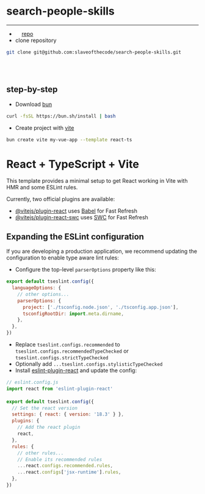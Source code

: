 # search-people-skills
----
- <img src="https://raw.githubusercontent.com/slaveofthecode/search-people-skills/refs/heads/master/src/assets/github-mark-white.png"  height="12" title="search-people-skills" alt="search-people-skills" /> [repo](https://github.com/slaveofthecode/search-people-skills)
- clone repository
```bash
git clone git@github.com:slaveofthecode/search-people-skills.git
```
<br />
<br />

## step-by-step

- Download [bun](https://bun.sh/)
```bash
curl -fsSL https://bun.sh/install | bash
```

- Create project with [vite](https://vite.dev/guide/)
```bash
bun create vite my-vue-app --template react-ts
```






# React + TypeScript + Vite

This template provides a minimal setup to get React working in Vite with HMR and some ESLint rules.

Currently, two official plugins are available:

- [@vitejs/plugin-react](https://github.com/vitejs/vite-plugin-react/blob/main/packages/plugin-react/README.md) uses [Babel](https://babeljs.io/) for Fast Refresh
- [@vitejs/plugin-react-swc](https://github.com/vitejs/vite-plugin-react-swc) uses [SWC](https://swc.rs/) for Fast Refresh

## Expanding the ESLint configuration

If you are developing a production application, we recommend updating the configuration to enable type aware lint rules:

- Configure the top-level `parserOptions` property like this:

```js
export default tseslint.config({
  languageOptions: {
    // other options...
    parserOptions: {
      project: ['./tsconfig.node.json', './tsconfig.app.json'],
      tsconfigRootDir: import.meta.dirname,
    },
  },
})
```

- Replace `tseslint.configs.recommended` to `tseslint.configs.recommendedTypeChecked` or `tseslint.configs.strictTypeChecked`
- Optionally add `...tseslint.configs.stylisticTypeChecked`
- Install [eslint-plugin-react](https://github.com/jsx-eslint/eslint-plugin-react) and update the config:

```js
// eslint.config.js
import react from 'eslint-plugin-react'

export default tseslint.config({
  // Set the react version
  settings: { react: { version: '18.3' } },
  plugins: {
    // Add the react plugin
    react,
  },
  rules: {
    // other rules...
    // Enable its recommended rules
    ...react.configs.recommended.rules,
    ...react.configs['jsx-runtime'].rules,
  },
})
```
